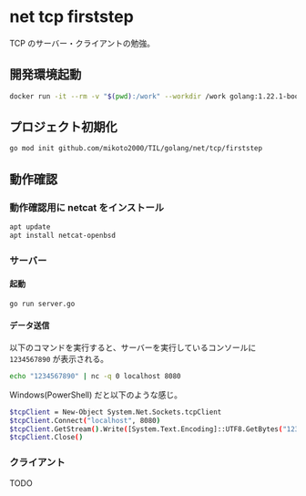 # net tcp firststep

TCP のサーバー・クライアントの勉強。


## 開発環境起動

```sh
docker run -it --rm -v "$(pwd):/work" --workdir /work golang:1.22.1-bookworm
```


## プロジェクト初期化

```sh
go mod init github.com/mikoto2000/TIL/golang/net/tcp/firststep
```


## 動作確認

### 動作確認用に netcat をインストール

```sh
apt update
apt install netcat-openbsd
```

### サーバー

#### 起動

```sh
go run server.go
```

#### データ送信

以下のコマンドを実行すると、サーバーを実行しているコンソールに `1234567890` が表示される。

```sh
echo "1234567890" | nc -q 0 localhost 8080
```

Windows(PowerShell) だと以下のような感じ。

```sh
$tcpClient = New-Object System.Net.Sockets.tcpClient
$tcpClient.Connect("localhost", 8080)
$tcpClient.GetStream().Write([System.Text.Encoding]::UTF8.GetBytes("1234567890"), 0, 10)
$tcpClient.Close()
```

### クライアント

TODO

